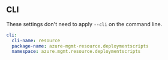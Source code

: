 ## CLI

These settings don't need to apply `--cli` on the command line.

``` yaml
cli:
  cli-name: resource
  package-name: azure-mgmt-resource.deploymentscripts
  namespace: azure.mgmt.resource.deploymentscripts
```